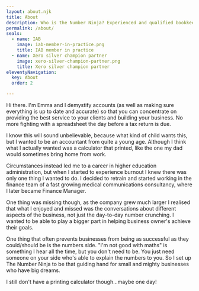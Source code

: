 ```yaml
---
layout: about.njk
title: About
description: Who is the Number Ninja? Experienced and qualified bookkeeper, working with service-based businesses in the creative and IT industries. Lover of jellybabies.
permalink: /about/
seals:
  - name: IAB
    image: iab-member-in-practice.png
    title: IAB member in practice
  - name: Xero silver champion partner
    image: xero-silver-champion-partner.png
    title: Xero silver champion partner
eleventyNavigation:
  key: About
  order: 2

---
```


Hi there. I'm Emma and I demystify accounts (as well as making sure everything is up to date and accurate) so that you can concentrate on providing the best service to your clients and building your business. No more fighting with a spreadsheet the day before a tax return is due.

I know this will sound unbelievable, because what kind of child wants this, but I wanted to be an accountant from quite a young age. Although I think what I actually wanted was a calculator that printed, like the one my dad would sometimes bring home from work.

Circumstances instead led me to a career in higher education administration, but when I started to experience burnout I knew there was only one thing I wanted to do. I decided to retrain and started working in the finance team of a fast growing medical communications consultancy, where I later became Finance Manager.

One thing was missing though, as the company grew much larger I realised that what I enjoyed and missed was the conversations about different aspects of the business, not just the day-to-day number crunching. I wanted to be able to play a bigger part in helping business owner's achieve their goals.

One thing that often prevents businesses from being as successful as they could/should be is the numbers side. "I'm not good with maths" is something I hear all the time, but you don't need to be. You just need someone on your side who's able to explain the numbers to you. So I set up The Number Ninja to be that guiding hand for small and mighty businesses who have big dreams.

I still don't have a printing calculator though...maybe one day!
